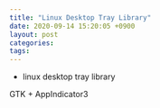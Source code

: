 ```yaml
---
title: "Linux Desktop Tray Library"
date: 2020-09-14 15:20:05 +0900
layout: post
categories: 
tags: 
---
```


-   linux desktop tray library

GTK + AppIndicator3
